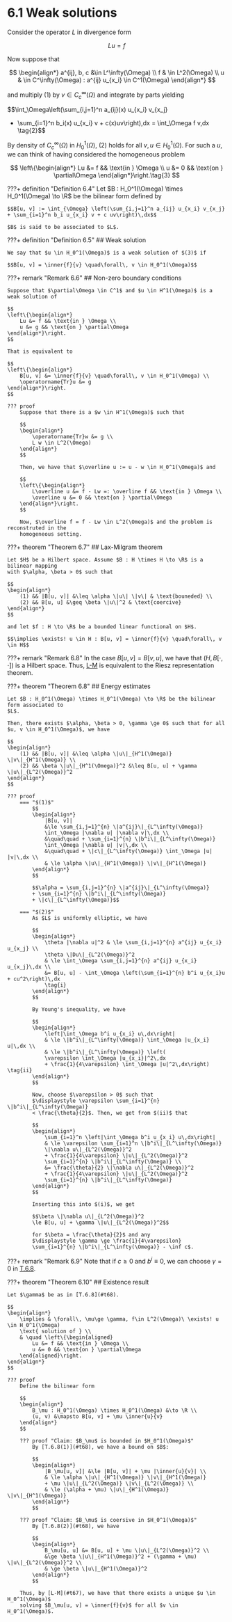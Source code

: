 # 6.1 Weak solutions

Consider the operator $L$ in divergence form

$$Lu = f$$

Now suppose that

$$
\begin{align*}
    a^{ij}, b, c &\in L^\infty(\Omega) \\
    f & \in L^2(\Omega) \\
    u & \in C^\infty(\Omega) : a^{ij} u_{x_i} \in C^1(\Omega)
\end{align*}
$$

and multiply $(1)$ by $v \in C_c^\infty(\Omega)$ and integrate by parts yielding

$$\int_\Omega\left(\sum_{i,j=1}^n a_{ij}(x) u_{x_i} v_{x_j}
+ \sum_{i=1}^n b_i(x) u_{x_i} v + c(x)uv\right)\,dx
= \int_\Omega f v\,dx \tag{2}$$

By density of $C_c^\infty(\Omega)$ in $H_0^1(\Omega)$, $(2)$ holds for all
$v, u \in H_0^1(\Omega)$. For such a $u$, we can think of having considered the 
homogeneous problem

$$
\left\{\begin{align*}
    Lu &= f && \text{in } \Omega \\
    u &= 0 && \text{on } \partial\Omega
\end{align*}\right.\tag{3}
$$

???+ definition "Definition 6.4"
    Let $B : H_0^1(\Omega) \times H_0^1(\Omega) \to \R$ be the bilinear form defined by

    $$B[u, v] := \int_{\Omega} \left(\sum_{i,j=1}^n a_{ij} u_{x_i} v_{x_j}
    + \sum_{i=1}^n b_i u_{x_i} v + c uv\right)\,dx$$

    $B$ is said to be associated to $L$.


???+ definition "Definition 6.5"
    ## Weak solution

    We say that $u \in H_0^1(\Omega)$ is a weak solution of $(3)$ if

    $$B[u, v] = \inner{f}{v} \quad\forall\, v \in H_0^1(\Omega)$$

    
???+ remark "Remark 6.6"
    ## Non-zero boundary conditions

    Suppose that $\partial\Omega \in C^1$ and $u \in H^1(\Omega)$ is a weak solution of
    
    $$
    \left\{\begin{align*}
        Lu &= f && \text{in } \Omega \\
        u &= g && \text{on } \partial\Omega
    \end{align*}\right.
    $$

    That is equivalent to

    $$
    \left\{\begin{align*}
        B[u, v] &= \inner{f}{v} \quad\forall\, v \in H_0^1(\Omega) \\
        \operatorname{Tr}u &= g 
    \end{align*}\right.
    $$

    ??? proof
        Suppose that there is a $w \in H^1(\Omega)$ such that

        $$
        \begin{align*}
            \operatorname{Tr}w &= g \\
            L w \in L^2(\Omega)
        \end{align*}
        $$

        Then, we have that $\overline u := u - w \in H_0^1(\Omega)$ and

        $$
        \left\{\begin{align*}
            L\overline u &= f - Lw =: \overline f && \text{in } \Omega \\
            \overline u &= 0 && \text{on } \partial\Omega
        \end{align*}\right.
        $$

        Now, $\overline f = f - Lw \in L^2(\Omega)$ and the problem is reconstruted in the
        homogeneous setting.


???+ theorem "Theorem 6.7"
    ## Lax-Milgram theorem <a id="t67"></a>

    Let $H$ be a Hilbert space. Assume $B : H \times H \to \R$ is a bilinear mapping
    with $\alpha, \beta > 0$ such that

    $$
    \begin{align*}
        (1) && |B[u, v]| &\leq \alpha \|u\| \|v\| & \text{bouneded} \\
        (2) && B[u, u] &\geq \beta \|u\|^2 & \text{coercive}
    \end{align*}
    $$

    and let $f : H \to \R$ be a bounded linear functional on $H$.

    $$\implies \exists! u \in H : B[u, v] = \inner{f}{v} \quad\forall\, v \in H$$

???+ remark "Remark 6.8"
    In the case $B[u, v] = B[v, u]$, we have that $(H, B[\cdot, \cdot])$ is a Hilbert space.
    Thus, [L-M](#t67) is equivalent to the Riesz representation theorem.



???+ theorem "Theorem 6.8"
    ## Energy estimates <a id="t68"></a>

    Let $B : H_0^1(\Omega) \times H_0^1(\Omega) \to \R$ be the bilinear form associated to
    $L$.

    Then, there exists $\alpha, \beta > 0, \gamma \ge 0$ such that for all
    $u, v \in H_0^1(\Omega)$, we have

    $$
    \begin{align*}
        (1) && |B[u, v]| &\leq \alpha \|u\|_{H^1(\Omega)} \|v\|_{H^1(\Omega)} \\
        (2) && \beta \|u\|_{H^1(\Omega)}^2 &\leq B[u, u] + \gamma \|u\|_{L^2(\Omega)}^2
    \end{align*}
    $$

    ??? proof
        === "$(1)$"
            $$
            \begin{align*}
                |B[u, v]|
                &\le \sum_{i,j=1}^{n} \|a^{ij}\|_{L^\infty(\Omega)}
                \int_\Omega |\nabla u| |\nabla v|\,dx \\
                &\quad\quad + \sum_{i=1}^{n} \|b^i\|_{L^\infty(\Omega)}
                \int_\Omega |\nabla u| |v|\,dx \\
                &\quad\quad + \|c\|_{L^\infty(\Omega)} \int_\Omega |u| |v|\,dx \\
                & \le \alpha \|u\|_{H^1(\Omega)} \|v\|_{H^1(\Omega)}
            \end{align*}
            $$

            $$\alpha = \sum_{i,j=1}^{n} \|a^{ij}\|_{L^\infty(\Omega)}
            + \sum_{i=1}^{n} \|b^i\|_{L^\infty(\Omega)}
            + \|c\|_{L^\infty(\Omega)}$$

        === "$(2)$"
            As $L$ is uniformly elliptic, we have

            $$
            \begin{align*}
                \theta |\nabla u|^2 & \le \sum_{i,j=1}^{n} a^{ij} u_{x_i} u_{x_j} \\
                \theta \|Du\|_{L^2(\Omega)}^2
                & \le \int_\Omega \sum_{i,j=1}^{n} a^{ij} u_{x_i} u_{x_j}\,dx \\
                &= B[u, u] - \int_\Omega \left(\sum_{i=1}^{n} b^i u_{x_i}u + cu^2\right)\,dx
                \tag{i}
            \end{align*}
            $$

            By Young's inequality, we have

            $$
            \begin{align*}
                \left|\int_\Omega b^i u_{x_i} u\,dx\right|
                & \le \|b^i\|_{L^\infty(\Omega)} \int_\Omega |u_{x_i} u|\,dx \\
                & \le \|b^i\|_{L^\infty(\Omega)} \left(
                \varepsilon \int_\Omega |u_{x_i}|^2\,dx
                + \frac{1}{4\varepsilon} \int_\Omega |u|^2\,dx\right) \tag{ii}
            \end{align*}
            $$

            Now, choose $\varepsilon > 0$ such that
            $\displaystyle \varepsilon \sum_{i=1}^{n} \|b^i\|_{L^\infty(\Omega)}
            < \frac{\theta}{2}$. Then, we get from $(ii)$ that

            $$
            \begin{align*}
                \sum_{i=1}^n \left|\int_\Omega b^i u_{x_i} u\,dx\right|
                & \le \varepsilon \sum_{i=1}^n \|b^i\|_{L^\infty(\Omega)}
                \|\nabla u\|_{L^2(\Omega)}^2
                + \frac{1}{4\varepsilon} \|u\|_{L^2(\Omega)}^2
                \sum_{i=1}^{n} \|b^i\|_{L^\infty(\Omega)} \\
                &= \frac{\theta}{2} \|\nabla u\|_{L^2(\Omega)}^2
                + \frac{1}{4\varepsilon} \|u\|_{L^2(\Omega)}^2
                \sum_{i=1}^{n} \|b^i\|_{L^\infty(\Omega)}
            \end{align*}
            $$

            Inserting this into $(i)$, we get

            $$\beta \|\nabla u\|_{L^2(\Omega)}^2
            \le B[u, u] + \gamma \|u\|_{L^2(\Omega)}^2$$

            for $\beta = \frac{\theta}{2}$ and any
            $\displaystyle \gamma \ge \frac{1}{4\varepsilon}
            \sum_{i=1}^{n} \|b^i\|_{L^\infty(\Omega)} - \inf c$.


???+ remark "Remark 6.9"
    Note that if $c \ge 0$ and $b^i \equiv 0$, we can choose $\gamma = 0$ in [T.6.8](#t68).


???+ theorem "Theorem 6.10"
    ## Existence result <a id="t610"></a>

    Let $\gamma$ be as in [T.6.8](#t68).

    $$
    \begin{align*}
        \implies & \forall\, \mu\ge \gamma, f\in L^2(\Omega)\ \exists! u \in H_0^1(\Omega)
        \text{ solution of } \\
        & \quad \left\{\begin{aligned}
            Lu &= f && \text{in } \Omega \\
            u &= 0 && \text{on } \partial\Omega
        \end{aligned}\right.
    \end{align*}
    $$

    ??? proof
        Define the bilinear form

        $$
        \begin{align*}
            B_\mu : H_0^1(\Omega) \times H_0^1(\Omega) &\to \R \\
            (u, v) &\mapsto B[u, v] + \mu \inner{u}{v}
        \end{align*}
        $$

        ??? proof "Claim: $B_\mu$ is bounded in $H_0^1(\Omega)$"
            By [T.6.8(1)](#t68), we have a bound on $B$:

            $$
            \begin{align*}
                |B_\mu[u, v]| &\le |B[u, v]| + \mu |\inner{u}{v}| \\
                & \le \alpha \|u\|_{H^1(\Omega)} \|v\|_{H^1(\Omega)}
                + \mu \|u\|_{L^2(\Omega)} \|v\|_{L^2(\Omega)} \\
                & \le (\alpha + \mu) \|u\|_{H^1(\Omega)} \|v\|_{H^1(\Omega)} 
            \end{align*}
            $$

        ??? proof "Claim: $B_\mu$ is coersive in $H_0^1(\Omega)$"
            By [T.6.8(2)](#t68), we have

            $$
            \begin{align*}
                B_\mu[u, u] &= B[u, u] + \mu \|u\|_{L^2(\Omega)}^2 \\
                &\ge \beta \|u\|_{H^1(\Omega)}^2 + (\gamma + \mu) \|u\|_{L^2(\Omega)}^2 \\
                & \ge \beta \|u\|_{H^1(\Omega)}^2
            \end{align*}
            $$

        Thus, by [L-M](#t67), we have that there exists a unique $u \in H_0^1(\Omega)$
        solving $B_\mu[u, v] = \inner{f}{v}$ for all $v \in H_0^1(\Omega)$.



            